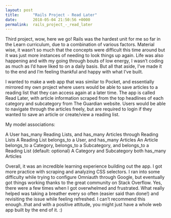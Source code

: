 ```yaml
---
layout: post
title:      "Rails Project - Read Later"
date:       2018-05-04 21:50:56 +0000
permalink:  rails_project_-_read_later
---
```



Third project, wow, here we go! Rails was the hardest unit for me so far in the Learn curriculum, due to a combination of various factors. Material wise, it wasn’t so much that the concepts were difficult this time around but it was just more instances of needing to look things up again. Life was also happening and with my going through bouts of low energy, I wasn’t coding as much as I’d have liked to on a daily basis. But all that aside, I’ve made it to the end and I’m feeling thankful and happy with what I’ve built. 

I wanted to make a web app that was similar to Pocket, and essentially mirrored my own project where users would be able to save articles to a reading list that they can access again at a later time.  The app is called Read Later, with article information scraped from the top headlines of each category and subcategory from The Guardian website. Users would be able to navigate through the articles freely, but are required to login if they wanted to save an article or create/view a reading list. 

My model associations: 

A User has_many Reading Lists,  and has_many Articles through Reading Lists
A Reading List belongs_to a User, and has_many Articles
An Article belongs_to a Category, belongs_to a Subcategory, and belongs_to a Reading List (default: optional)
A Category and Subcategory both has_many Articles

Overall, it was an incredible learning experience building out the app. I got more practice with scraping and analyzing CSS selectors. I ran into some difficulty while trying to configure Omniauth through Google, but eventually got things working thanks to the great community on Stack Overflow. Yes, there were a few times when I got overwhelmed and frustrated.  What really helped was taking a breather every so often (easier said than done!) and revisiting the issue while feeling refreshed. I can’t recommend this enough..that and with a positive attitude, you might just have a whole web app built by the end of it. :)
